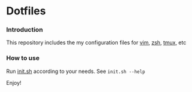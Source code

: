# Dotfiles
### Introduction
This repository includes the my configuration files for [vim](https://dillinger.io), [zsh](https://ohmyz.sh), [tmux](https://en.wikipedia.org/wiki/Tmux), etc
### How to use
Run [init.sh](init.sh) according to your needs. See ```init.sh --help```

Enjoy!
